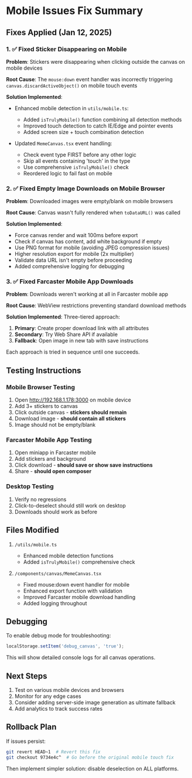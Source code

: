 # Mobile Issues Fix Summary

## Fixes Applied (Jan 12, 2025)

### 1. ✅ Fixed Sticker Disappearing on Mobile

**Problem**: Stickers were disappearing when clicking outside the canvas on mobile devices

**Root Cause**: The `mouse:down` event handler was incorrectly triggering `canvas.discardActiveObject()` on mobile touch events

**Solution Implemented**:
- Enhanced mobile detection in `utils/mobile.ts`:
  - Added `isTrulyMobile()` function combining all detection methods
  - Improved touch detection to catch IE/Edge and pointer events
  - Added screen size + touch combination detection

- Updated `MemeCanvas.tsx` event handling:
  - Check event type FIRST before any other logic
  - Skip all events containing 'touch' in the type
  - Use comprehensive `isTrulyMobile()` check
  - Reordered logic to fail fast on mobile

### 2. ✅ Fixed Empty Image Downloads on Mobile Browser

**Problem**: Downloaded images were empty/blank on mobile browsers

**Root Cause**: Canvas wasn't fully rendered when `toDataURL()` was called

**Solution Implemented**:
- Force canvas render and wait 100ms before export
- Check if canvas has content, add white background if empty
- Use PNG format for mobile (avoiding JPEG compression issues)
- Higher resolution export for mobile (2x multiplier)
- Validate data URL isn't empty before proceeding
- Added comprehensive logging for debugging

### 3. ✅ Fixed Farcaster Mobile App Downloads

**Problem**: Downloads weren't working at all in Farcaster mobile app

**Root Cause**: WebView restrictions preventing standard download methods

**Solution Implemented**:
Three-tiered approach:
1. **Primary**: Create proper download link with all attributes
2. **Secondary**: Try Web Share API if available
3. **Fallback**: Open image in new tab with save instructions

Each approach is tried in sequence until one succeeds.

## Testing Instructions

### Mobile Browser Testing
1. Open http://192.168.1.178:3000 on mobile device
2. Add 3+ stickers to canvas
3. Click outside canvas - **stickers should remain**
4. Download image - **should contain all stickers**
5. Image should not be empty/blank

### Farcaster Mobile App Testing
1. Open miniapp in Farcaster mobile
2. Add stickers and background
3. Click download - **should save or show save instructions**
4. Share - **should open composer**

### Desktop Testing
1. Verify no regressions
2. Click-to-deselect should still work on desktop
3. Downloads should work as before

## Files Modified

1. `/utils/mobile.ts`
   - Enhanced mobile detection functions
   - Added `isTrulyMobile()` comprehensive check

2. `/components/canvas/MemeCanvas.tsx`
   - Fixed mouse:down event handler for mobile
   - Enhanced export function with validation
   - Improved Farcaster mobile download handling
   - Added logging throughout

## Debugging

To enable debug mode for troubleshooting:
```javascript
localStorage.setItem('debug_canvas', 'true');
```

This will show detailed console logs for all canvas operations.

## Next Steps

1. Test on various mobile devices and browsers
2. Monitor for any edge cases
3. Consider adding server-side image generation as ultimate fallback
4. Add analytics to track success rates

## Rollback Plan

If issues persist:
```bash
git revert HEAD~1  # Revert this fix
git checkout 9734e4c^  # Go before the original mobile touch fix
```

Then implement simpler solution: disable deselection on ALL platforms.